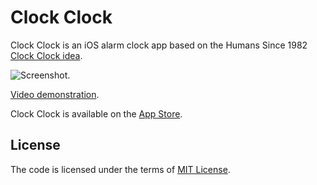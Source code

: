 # Clock Clock

Clock Clock is an iOS alarm clock app based on the Humans Since 1982 
[Clock Clock idea](http://humanssince1982.com/the-clock-clock).

![Screenshot](https://raw.github.com/detunized/ClockClock/master/website/screenshot.png).

[Video demonstration](http://www.youtube.com/watch?v=M_RQJLSM4bk).

Clock Clock is available on the 
[App Store](http://itunes.apple.com/us/app/clock-clock/id363626069?ls=1&mt=8).

## License

The code is licensed under the terms of 
[MIT License](https://github.com/detunized/ClockClock/blob/master/LICENSE).
